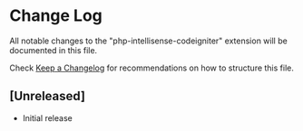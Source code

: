 # Change Log

All notable changes to the "php-intellisense-codeigniter" extension will be documented in this file.

Check [Keep a Changelog](http://keepachangelog.com/) for recommendations on how to structure this file.

## [Unreleased]

- Initial release